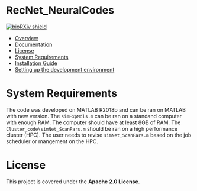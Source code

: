 # RecNet_NeuralCodes
 
[![bioRXiv shield](https://img.shields.io/badge/arXiv-1709.01233-red.svg?style=flat)](https://www.biorxiv.org/content/10.1101/2020.11.18.389197v2)


- [Overview](#overview)
- [Documentation](#documentation)
- [License](#License)
- [System Requirements](#system-requirements)
- [Installation Guide](#installation-guide)
- [Setting up the development environment](#setting-up-the-development-environment)

# System Requirements
The code was developed on MATLAB R2018b and can be ran on MATLAB with new version.
The `simExpMdls.m` can be ran on a standand computer with enough RAM. The computer should have at least 8GB of RAM.
The `Cluster_code\simNet_ScanPars.m` should be ran on a high performance cluster (HPC). 
The user needs to revise `simNet_ScanPars.m` based on the job scheduler or mangement on the HPC.


# License

This project is covered under the **Apache 2.0 License**.

